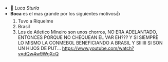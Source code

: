 - 👋 *Luca Sturla*
-  **Boca** es el mas grande por los siguientes motivos👍
   1. Tuvo a Riquelme
   2. Brasil
   3. Los de Atletico Mineiro son unos chorros, NO ERA ADELANTADO, ENTONCES PORQUE NO CHEQUEAN EL VAR EH??? Y SI SIEMPRE LO MISMO LA CONMEBOL BENEFICIANDO A BRASIL Y SIIIIII SI SON UN HIJOS DE PUT...
https://www.youtube.com/watch?v=dQw4w9WgXcQ
<!---
luca345/luca345 is a ✨ special ✨ repository because its `README.md` (this file) appears on your GitHub profile.
You can click the Preview link to take a look at your changes.
--->
